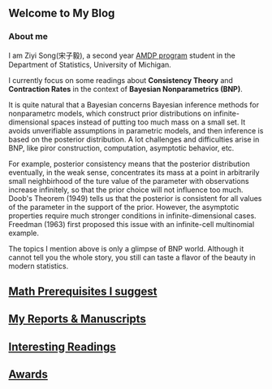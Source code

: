 ## Welcome to My Blog

### About me
I am Ziyi Song(宋子毅), a second year [AMDP program](AMDP.md) student in the Department of Statistics, University of Michigan. 

I currently focus on some readings about **Consistency Theory** and **Contraction Rates** in the context of **Bayesian Nonparametrics (BNP)**. 

It is quite natural that a Bayesian concerns Bayesian inference methods for nonparametrc models, which construct prior distributions on infinite-dimensional spaces instead of putting too much mass on a small set. It avoids unverifiable assumptions in parametric models, and then inference is based on the posterior distribution. A lot challenges and difficulties arise in BNP, like piror construction, computation, asymptotic behavior, etc. 

For example, posterior consistency means that the posterior distribution eventually, in the weak sense, concentrates its mass at a point in arbitrarily small neighbirhood of the ture value of the parameter with observations increase infinitely, so that the prior choice will not influence too much. Doob's Theorem (1949) tells us that the posterior is consistent for all values of the parameter in the support of the prior. However, the asymptotic properties require much stronger conditions in infinite-dimensional cases. Freedman (1963) first proposed this issue with an infinite-cell multinomial example.

The topics I mention above is only a glimpse of BNP world. Although it cannot tell you the whole story, you still can taste a flavor of the beauty in modern statistics.  

## [Math Prerequisites I suggest](mathrequirement.md)
    
## [My Reports & Manuscripts](Reports.md)

## [Interesting Readings](interestingreadings.md)

## [Awards](awards.md)

